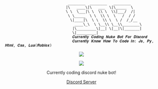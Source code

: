 
                  
                                 ________  ________   ________     
                                |\   ____\|\   ___  \|\_____  \    
                                \ \  \___|\ \  \\ \  \\|___/  /|   
                                 \ \_____  \ \  \\ \  \   /  / /   
                                  \|____|\  \ \  \\ \  \ /  /_/__  
                                    ____\_\  \ \__\\ \__\\________\
                                   |\_________\|__| \|__|\|_______|
                                   \|_________|                    
                                   𝑪𝒖𝒓𝒓𝒆𝒏𝒕𝒍𝒚 𝑪𝒐𝒅𝒊𝒏𝒈 𝑵𝒖𝒌𝒆 𝑩𝒐𝒕 𝑭𝒐𝒓 𝑫𝒊𝒔𝒄𝒐𝒓𝒅
                                   𝑪𝒖𝒓𝒓𝒆𝒏𝒕𝒍𝒚 𝑲𝒏𝒐𝒘 𝑯𝒐𝒘 𝑻𝒐 𝑪𝒐𝒅𝒆 𝑰𝒏: 𝑱𝒔, 𝑷𝒚, 𝑯𝒕𝒎𝒍, 𝑪𝒔𝒔, 𝑳𝒖𝒂(𝑹𝒐𝒃𝒍𝒐𝒙)
                                   


<p align="center">  
<img src="https://cdn.discordapp.com/attachments/952947200864956566/957427051919470612/uncaption.gif">
</p>
<p align="center">  
    <p align="center">
  <img src="https://discord.c99.nl/widget/theme-1/957438978573885451.png"/>
</p>
<p align="center">
Currently coding discord nuke bot!
<p align="center">
    <a href="https://discord.gg/EGjXbqBnPK">Discord Server</a>
